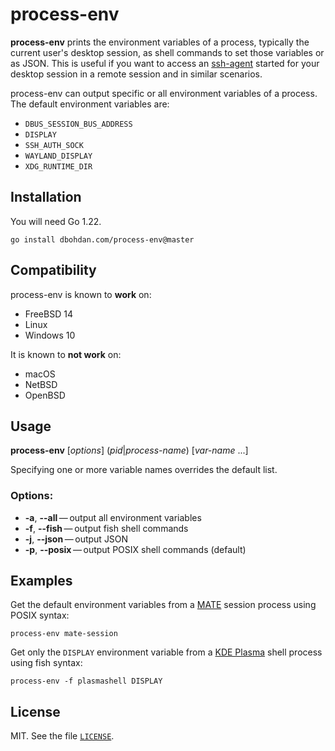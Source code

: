 # process-env

**process-env** prints the environment variables of a process, typically the current user's desktop session, as shell commands to set those variables or as JSON.
This is useful if you want to access an [ssh-agent](https://en.wikipedia.org/wiki/Ssh-agent) started for your desktop session in a remote session and in similar scenarios.

process-env can output specific or all environment variables of a process.
The default environment variables are:

- `DBUS_SESSION_BUS_ADDRESS`
- `DISPLAY`
- `SSH_AUTH_SOCK`
- `WAYLAND_DISPLAY`
- `XDG_RUNTIME_DIR`

## Installation

You will need Go 1.22.

```shell
go install dbohdan.com/process-env@master
```

## Compatibility

process-env is known to **work** on:
- FreeBSD 14
- Linux
- Windows 10

It is known to **not work** on:
- macOS
- NetBSD
- OpenBSD

## Usage

**process-env** [_options_] (_pid_|_process-name_) [_var-name_ ...]

Specifying one or more variable names overrides the default list.

### Options:

- **-a**, **--all**&thinsp;&mdash;&thinsp;output all environment variables
- **-f**, **--fish**&thinsp;&mdash;&thinsp;output fish shell commands
- **-j**, **--json**&thinsp;&mdash;&thinsp;output JSON
- **-p**, **--posix**&thinsp;&mdash;&thinsp;output POSIX shell commands (default)

## Examples

Get the default environment variables from a [MATE](https://en.wikipedia.org/wiki/MATE_(desktop_environment)) session process using POSIX syntax:

```shell
process-env mate-session
```

Get only the `DISPLAY` environment variable from a [KDE Plasma](https://en.wikipedia.org/wiki/KDE_Plasma) shell process using fish syntax:

```shell
process-env -f plasmashell DISPLAY
```

## License

MIT.
See the file [`LICENSE`](LICENSE).
